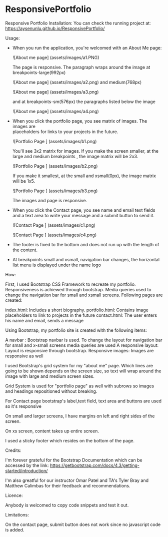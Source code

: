 # ResponsivePortfolio
Responsive Portfolio
Installation:
    You can check the running project at:  
    https://aysenunlu.github.io/ResponsivePortfolio/

Usage:
   - When you run the application, you're welcomed with an About Me page:

     ![About me page] (assets/images/a1.PNG)

     The page is responsive. The paragraph wraps around the image at breakpoints-large(992px) 

     ![About me page] (assets/images/a2.png)
     and medium(768px) 

     ![About me page] (assets/images/a3.png)
     
     and at breakpoints-sm(576px) the paragraphs listed below the image

     ![About me page] (assets/images/a4.png)

   - When you click the portfolio page, you see matrix of images. The images are    
     placeholders for links to your projects in the future.  

     ![Portfolio Page ] (assets/images/b1.png)

     You'll see 3x2 matrix for images. 
     If you make the screen smaller, at the large and medium breakpoints , the image matrix will be 2x3. 

     ![Portfolio Page ] (assets/images/b2.png)
     
     If you make it smallest, at the small and xsmall(0px), the image matrix will be 1x5. 
     
     ![Portfolio Page ] (assets/images/b3.png)

     The images and page is responsive.

   - When you click the Contact page, you see name and email text fields and a text 
     area to write your message and a submit button to send it.  

     ![Contact Page ] (assets/images/c1.png)
     
     ![Contact Page ] (assets/images/c4.png)

   - The footer is fixed to the bottom and does not run up with the length of the content.   

   - At breakpoints small and xsmall, navigation bar changes, the horizontal list menu 
    is displayed under the name logo

How:

First, I used Bootstrap CSS Framework to recreate my portfolio. Responsiveness is achiewed through bootstrap. Media queries used to change
the navigation bar for small and xsmall screens. Following pages are created:

index.html: Includes a short biography.
portfolio.html: Contains image placeholders to link to projects in the future
contact.html: The user enters his name and email, sends a message

Using Bootstrap, my portfolio site is created with the following items:


A navbar : Bootstrap navbar is used. To change the layout for navigation bar for small and x-small screens media queries are used 
A responsive layout: Layout is responsive through bootstrap.
Responsive images: Images are responsive as well

I used Bootstrap's grid system for my "about me" page. Which lines are going to be shown depends on the screen size, so text will wrap around the image with large and medium screen sizes.

Grid System is used for "portfolio page" as well with subrows so images and headings repositioned without breaking.

For Contact page bootstrap's label,text field, text area and buttons are used so it's responsive

On small and larger screens, I have margins on left and right sides of the screen. 

On xs screen, content takes up entire screen.

I used a sticky footer which resides on the bottom of the page.

Credits: 

I'm forever grateful for the Bootstrap Documentation which can be accessed by the link:
https://getbootstrap.com/docs/4.3/getting-started/introduction/

I'm also greatful for our instructor Omar Patel and TA's Tyler Bray and Matthew Calimbas for their feedback and recommendations.

Licence:

Anybody is welcomed to copy code snippets and test it out.

Limitations:

On the contact page, submit button does not work since no javascript code is added.



